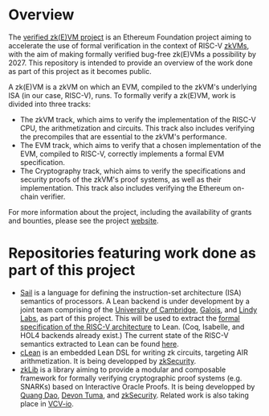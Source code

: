 # Overview
The [verified zk(E)VM project](https://verified-zkevm.org/) is an Ethereum Foundation project aiming to accelerate the use of formal verification in the context of RISC-V [zkVMs](https://github.com/rkdud007/awesome-zkvm), with the aim of making formally verified bug-free zk(E)VMs a possibility by 2027. This repository is intended to provide an overview of the work done as part of this project as it becomes public.

A zk(E)VM is a zkVM on which an EVM, compiled to the zkVM's underlying ISA (in our case, RISC-V), runs. To formally verify a zk(E)VM, work is divided into three tracks:
- The zkVM track, which aims to verify the implementation of the RISC-V CPU, the arithmetization and circuits. This track also includes verifying the precompiles that are essential to the zkVM's performance.
- The EVM track, which aims to verify that a chosen implementation of the EVM, compiled to RISC-V, correctly implements a formal EVM specification.
- The Cryptography track, which aims to verify the specifications and security proofs of the zkVM's proof systems, as well as their implementation. This track also includes verifying the Ethereum on-chain verifier.

For more information about the project, including the availability of grants and bounties, please see the project [website](https://verified-zkevm.org/).

# Repositories featuring work done as part of this project
- [Sail](https://github.com/rems-project/sail) is a language for defining the instruction-set architecture (ISA) semantics of processors. A Lean backend is under development by a joint team comprising of the [University of Cambridge](https://www.cst.cam.ac.uk/), [Galois](https://www.galois.com/), and [Lindy Labs](https://lindylabs.net/), as part of this project. This will be used to extract the [formal specification of the RISC-V architecture](https://github.com/riscv/sail-riscv) to Lean. (Coq, Isabelle, and HOL4 backends already exist.) The current state of the RISC-V semantics extracted to Lean can be found [here](https://github.com/opencompl/sail-riscv-lean/).
- [cLean](https://github.com/Verified-zkEVM/clean) is an embedded Lean DSL for writing zk circuits, targeting AIR arithmetization. It is being developped by [zkSecurity](https://zksecurity.xyz/).
- [zkLib](https://github.com/Verified-zkEVM/ZKLib) is a library aiming to provide a modular and composable framework for formally verifying cryptographic proof systems (e.g. SNARKs) based on Interactive Oracle Proofs. It is being developped by [Quang Dao](https://github.com/quangvdao), [Devon Tuma](https://github.com/dtumad), and [zkSecurity](https://zksecurity.xyz/). Related work is also taking place in [VCV-io](https://github.com/dtumad/VCV-io).
